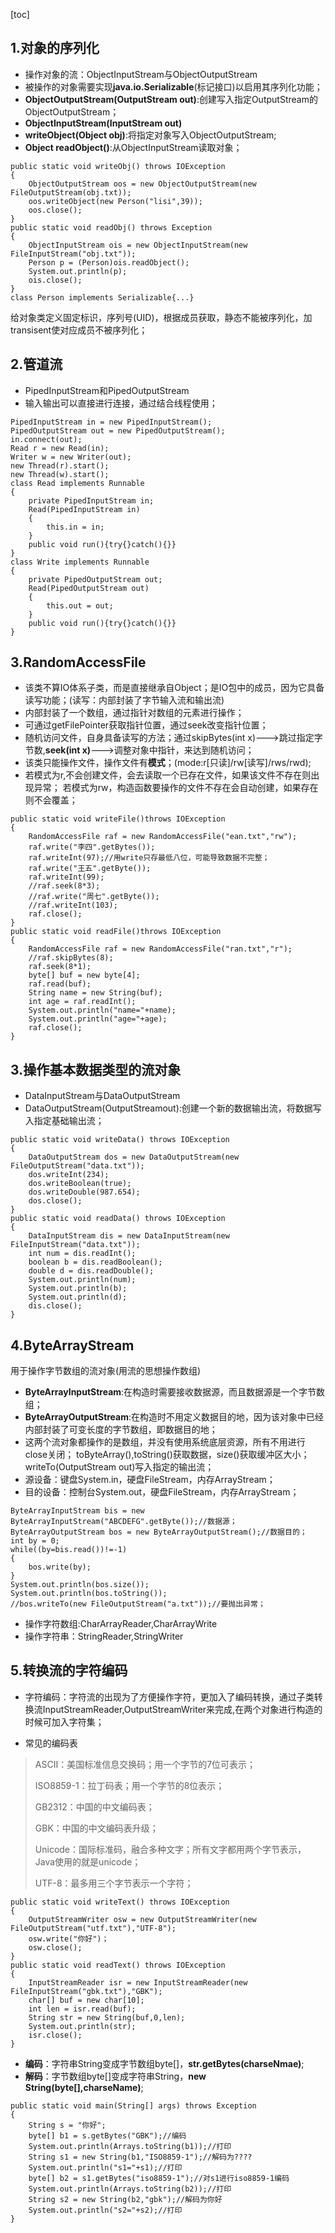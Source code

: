 [toc]
## 1.对象的序列化

- 操作对象的流：ObjectInputStream与ObjectOutputStream
- 被操作的对象需要实现**java.io.Serializable**(标记接口)以启用其序列化功能；
- **ObjectOutputStream(OutputStream out)**:创建写入指定OutputStream的ObjectOutputStream；
- **ObjectInputStream(InputStream out)**
- **writeObject(Object obj)**:将指定对象写入ObjectOutputStream; 
- **Object readObject()**:从ObjectInputStream读取对象；


```
public static void writeObj() throws IOException
{
    ObjectOutputStream oos = new ObjectOutputStream(new FileOutputStream(obj.txt));
    oos.writeObject(new Person("lisi",39));
    oos.close();
}
public static void readObj() throws Exception
{
    ObjectInputStream ois = new ObjectInputStream(new FileInputStream("obj.txt"));
    Person p = (Person)ois.readObject();
    System.out.println(p);
    ois.close();
}
class Person implements Serializable{...}
```

给对象类定义固定标识，序列号(UID)，根据成员获取，静态不能被序列化，加transisent使对应成员不被序列化；

## 2.管道流
- PipedInputStream和PipedOutputStream
- 输入输出可以直接进行连接，通过结合线程使用；

```
PipedInputStream in = new PipedInputStream();
PipedOutputStream out = new PipedOutputStream();
in.connect(out);
Read r = new Read(in);
Writer w = new Writer(out);
new Thread(r).start();
new Thread(w).start();
class Read implements Runnable
{
    private PipedInputStream in;
    Read(PipedInputStream in)
    {
        this.in = in;
    }
    public void run(){try{}catch(){}}
}
class Write implements Runnable
{
    private PipedOutputStream out;
    Read(PipedOutputStream out)
    {
        this.out = out;
    } 
    public void run(){try{}catch(){}}
}
```


## 3.RandomAccessFile
- 该类不算IO体系子类，而是直接继承自Object；是IO包中的成员，因为它具备读写功能；(读写：内部封装了字节输入流和输出流)
- 内部封装了一个数组，通过指针对数组的元素进行操作；
- 可通过getFilePointer获取指针位置，通过seek改变指针位置；
- 随机访问文件，自身具备读写的方法；通过skipBytes(int x)--->跳过指定字节数,**seek(int x)**--->调整对象中指针，来达到随机访问；
- 该类只能操作文件，操作文件有**模式**；(mode:r[只读]/rw[读写]/rws/rwd);
- 若模式为r,不会创建文件，会去读取一个已存在文件，如果该文件不存在则出现异常；
若模式为rw，构造函数要操作的文件不存在会自动创建，如果存在则不会覆盖；

```
public static void writeFile()throws IOException
{
    RandomAccessFile raf = new RandomAccessFile("ean.txt","rw");
    raf.write("李四".getBytes());
    raf.writeInt(97);//用write只存最低八位，可能导致数据不完整；
    raf.write("王五".getByte());
    raf.writeInt(99);
    //raf.seek(8*3);
    //raf.write("周七".getByte());
    //raf.writeInt(103);
    raf.close();
}
public static void readFile()throws IOException
{
    RandomAccessFile raf = new RandomAccessFile("ran.txt","r");
    //raf.skipBytes(8);
    raf.seek(8*1);
    byte[] buf = new byte[4];
    raf.read(buf);
    String name = new String(buf);
    int age = raf.readInt();
    System.out.println("name="+name);
    System.out.println("age="+age);
    raf.close();
}
```


## 3.操作基本数据类型的流对象
- DataInputStream与DataOutputStream
- DataOutputStream(OutputStreamout):创建一个新的数据输出流，将数据写入指定基础输出流；


```
public static void writeData() throws IOException
{
    DataOutputStream dos = new DataOutputStream(new FileOutputStream("data.txt"));
    dos.writeInt(234);
    dos.writeBoolean(true);
    dos.writeDouble(987.654);
    dos.close();
}
public static void readData() throws IOException
{
    DataInputStream dis = new DataInputStream(new FileInputStream("data.txt"));
    int num = dis.readInt();
    boolean b = dis.readBoolean();
    double d = dis.readDouble();
    System.out.println(num);
    System.out.println(b);
    System.out.println(d);
    dis.close();
}
```


## 4.ByteArrayStream

用于操作字节数组的流对象(用流的思想操作数组)


- **ByteArrayInputStream**:在构造时需要接收数据源，而且数据源是一个字节数组；
- **ByteArrayOutputStream**:在构造时不用定义数据目的地，因为该对象中已经内部封装了可变长度的字节数组，即数据目的地；
- 这两个流对象都操作的是数组，并没有使用系统底层资源，所有不用进行close关闭；
toByteArray(),toString()获取数据，size()获取缓冲区大小；writeTo(OutputStream out)写入指定的输出流；
- 源设备：键盘System.in，硬盘FileStream，内存ArrayStream；
- 目的设备：控制台System.out，硬盘FileStream，内存ArrayStream；


```
ByteArrayInputStream bis = new ByteArrayInputStream("ABCDEFG".getByte());//数据源；
ByteArrayOutputStream bos = new ByteArrayOutputStream();//数据目的；
int by = 0;
while((by=bis.read())!=-1)
{
    bos.write(by);
}
System.out.println(bos.size());
System.out.println(bos.toString());
//bos.writeTo(new FileOutputStream("a.txt"));//要抛出异常；
```


- 操作字符数组:CharArrayReader,CharArrayWrite
- 操作字符串：StringReader,StringWriter


## 5.转换流的字符编码

- 字符编码：字符流的出现为了方便操作字符，更加入了编码转换，通过子类转换流InputStreamReader,OutputStreamWriter来完成,在两个对象进行构造的时候可加入字符集；

- 常见的编码表
> ASCII：美国标准信息交换码；用一个字节的7位可表示；
> 
> ISO8859-1：拉丁码表；用一个字节的8位表示；
> 
> GB2312：中国的中文编码表；
> 
> GBK：中国的中文编码表升级；
> 
> Unicode：国际标准码，融合多种文字；所有文字都用两个字节表示，Java使用的就是unicode；
> 
> UTF-8：最多用三个字节表示一个字符；


```
public static void writeText() throws IOException
{
    OutputStreamWriter osw = new OutputStreamWriter(new FileOutputStream("utf.txt"),"UTF-8");
    osw.write("你好")；
    osw.close();
}
public static void readText() throws IOException
{
    InputStreamReader isr = new InputStreamReader(new FileInputStream("gbk.txt"),"GBK");
    char[] buf = new char[10];
    int len = isr.read(buf);
    String str = new String(buf,0,len); 
    System.out.println(str);
    isr.close();
}
```



- **编码**：字符串String变成字节数组byte[]，**str.getBytes(charseNmae)**;
- **解码**：字节数组byte[]变成字符串String，**new String(byte[],charseName)**;


```
public static void main(String[] args) throws Exception
{
    String s = "你好";
    byte[] b1 = s.getBytes("GBK");//编码
    System.out.println(Arrays.toString(b1));//打印
    String s1 = new String(b1,"ISO8859-1");//解码为????
    System.out.println("s1="+s1);//打印
    byte[] b2 = s1.getBytes("iso8859-1");//对s1进行iso8859-1编码
    System.out.println(Arrays.toString(b2));//打印
    String s2 = new String(b2,"gbk");//解码为你好
    System.out.println("s2="+s2);//打印
}
```
